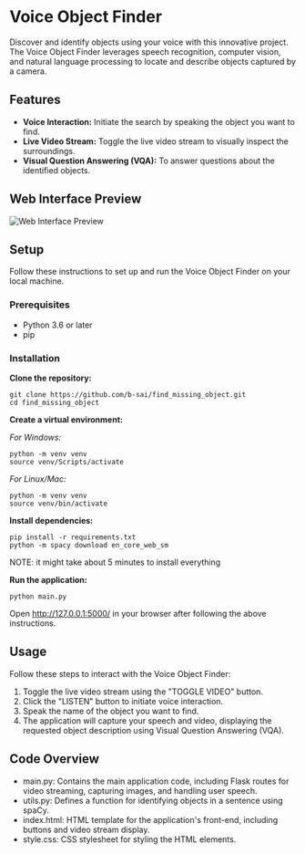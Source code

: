 # Voice Object Finder

Discover and identify objects using your voice with this innovative project. The Voice Object Finder leverages speech recognition, computer vision, and natural language processing to locate and describe objects captured by a camera.

## Features

- **Voice Interaction:** Initiate the search by speaking the object you want to find.
- **Live Video Stream:** Toggle the live video stream to visually inspect the surroundings.
- **Visual Question Answering (VQA):** To answer questions about the identified objects.

## Web Interface Preview

![Web Interface Preview](screenshots/preview.png)

## Setup

Follow these instructions to set up and run the Voice Object Finder on your local machine.

### Prerequisites

- Python 3.6 or later
- pip

### Installation

**Clone the repository:**

   ```
   git clone https://github.com/b-sai/find_missing_object.git
   cd find_missing_object
   ```
   
**Create a virtual environment:**

*For Windows:*

```
python -m venv venv
source venv/Scripts/activate
```

*For Linux/Mac:*

```
python -m venv venv
source venv/bin/activate
```

**Install dependencies:**

```
pip install -r requirements.txt
python -m spacy download en_core_web_sm
```

NOTE: it might take about 5 minutes to install everything

**Run the application:**

```
python main.py
```

Open http://127.0.0.1:5000/ in your browser after following the above instructions.



## Usage

Follow these steps to interact with the Voice Object Finder:

1. Toggle the live video stream using the "TOGGLE VIDEO" button.
2. Click the "LISTEN" button to initiate voice interaction.
3. Speak the name of the object you want to find.
4. The application will capture your speech and video, displaying the requested object description using Visual Question Answering (VQA).

  
## Code Overview
- main.py: Contains the main application code, including Flask routes for video streaming, capturing images, and handling user speech.
- utils.py: Defines a function for identifying objects in a sentence using spaCy.
- index.html: HTML template for the application's front-end, including buttons and video stream display.
- style.css: CSS stylesheet for styling the HTML elements.






